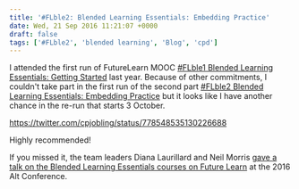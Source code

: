 ```yaml
---
title: '#FLble2: Blended Learning Essentials: Embedding Practice'
date: Wed, 21 Sep 2016 11:21:07 +0000
draft: false
tags: ['#FLble2', 'blended learning', 'Blog', 'cpd']
---
```


I attended the first run of FutureLearn MOOC [#FLble1 Blended Learning Essentials: Getting Started](https://www.futurelearn.com/courses/blended-learning-getting-started) last year. Because of other commitments, I couldn't take part in the first run of the second part [#FLble2 Blended Learning Essentials: Embedding Practice](https://www.futurelearn.com/courses/blended-learning-embedding-practice) but it looks like I have another chance in the re-run that starts 3 October.

https://twitter.com/cpjobling/status/778548535130226688

Highly recommended!

If you missed it, the team leaders Diana Laurillard and Neil Morris [gave a talk on the Blended Learning Essentials courses on Future Learn](https://www.youtube.com/watch?v=I4ZqYJbyXn0) at the 2016 Alt Conference.